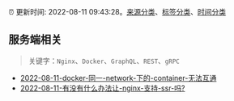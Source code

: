 :alarm_clock: 更新时间: 2022-08-11 09:43:28。[来源分类](../README.md)、[标签分类](../TAGS.md)、[时间分类](../TIMELINE.md)

## 服务端相关


> 关键字：`Nginx`、`Docker`、`GraphQL`、`REST`、`gRPC`



- [2022-08-11-docker-同一-network-下的-container-无法互通](https://www.v2ex.com/t/872207) 
- [2022-08-11-有没有什么办法让-nginx-支持-ssr-吗?](https://www.v2ex.com/t/872191) 